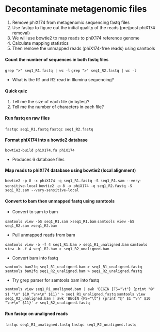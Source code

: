 # Decontaminate metagenomic files

1. Remove phiX174 from metagenomic sequencing fastq files
2. Use fastqc to figure out the initial quality of the reads (pre/post phiX174 removal)
2. We will use bowtie2 to map reads to phiX174 reference genome
3. Calculate mapping statistics
4. Then remove the unmapped reads (phiX174-free reads) using samtools

#### Count the number of sequences in both fastq files

```grep ">" seq1_R1.fastq | wc -l```
```grep ">" seq1_R2.fastq | wc -l```

- What is the R1 and R2 read in Illumina sequencing?

#### Quick quiz
1. Tell me the size of each file (in bytes)?
2. Tell me the number of characters in each file?

#### Run fastq on raw files

```fastqc seq1_R1.fastq```
```fastqc seq1_R2.fastq```

#### Format phiX174 into a bowtie2 database

```bowtie2-build phiX174.fa phiX174```

- Produces 6 database files

#### Map reads to phiX174 database using bowtie2 (local alignment)

```bowtie2 -p 8 -x phiX174 -q seq1_R1.fastq -S seq1_R1.sam --very-sensitive-local```
```bowtie2 -p 8 -x phiX174 -q seq1_R2.fastq -S seq1_R2.sam --very-sensitive-local```

#### Convert to bam then unmapped fastq using samtools

- Convert to sam to bam

```samtools view -bS seq1_R1.sam >seq1_R1.bam```
```samtools view -bS seq1_R2.sam >seq1_R2.bam```

- Pull unmapped reads from bam

```samtools view -b -f 4 seq1_R1.bam > seq1_R1_unaligned.bam```
```samtools view -b -f 4 seq1_R2.bam > seq1_R2_unaligned.bam```

- Convert bam into fastq

```samtools bam2fq seq1_R1_unaligned.bam > seq1_R1_unaligned.fastq```
```samtools bam2fq seq1_R2_unaligned.bam > seq1_R2_unaligned.fastq```

- Try grep parser for samtools bam into fastq

```samtools view seq1_R1_unaligned.bam | awk 'BEGIN {FS="\t"} {print "@" $1 "\n" $10 "\n+\n" $11}' > seq1_R1_unaligned.fastq```
```samtools view seq1_R2_unaligned.bam | awk 'BEGIN {FS="\t"} {print "@" $1 "\n" $10 "\n+\n" $11}' > seq1_R2_unaligned.fastq```

#### Run fastqc on unaligned reads

```fastqc seq1_R1_unaligned.fastq```
```fastqc seq1_R2_unaligned.fastq```
